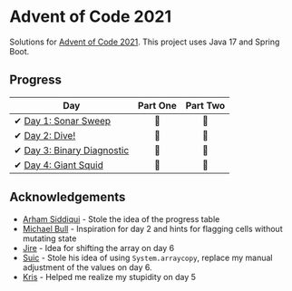 # Advent of Code 2021

Solutions for [Advent of Code 2021][aoc]. This project uses Java 17 and Spring Boot.

[aoc]: https://adventofcode.com/2021/

## Progress

| Day                                                                              | Part One | Part Two |
|----------------------------------------------------------------------------------|:--------:|:--------:|
| ✔ [Day 1: Sonar Sweep](src/main/java/com/omarassadi/adventofcode/day/day1)       |    🌟    |    🌟    |
| ✔ [Day 2: Dive!](src/main/java/com/omarassadi/adventofcode/day/day2)             |    🌟    |    🌟    |
| ✔ [Day 3: Binary Diagnostic](src/main/java/com/omarassadi/adventofcode/day/day3) |    🌟    |    🌟    |
| ✔ [Day 4: Giant Squid](src/main/java/com/omarassadi/adventofcode/day/day4)       |    🌟    |    🌟    |

## Acknowledgements

* [Arham Siddiqui](https://github.com/Arham4) - Stole the idea of the progress table
* [Michael Bull](https://github.com/michaelbull) - Inspiration for day 2 and hints for
flagging cells without mutating state
* [Jire](https://github.com/Jire) - Idea for shifting the array on day 6
* [Suic](https://github.com/Suicolen) - Stole his idea of using `System.arraycopy`,
replace my manual adjustment of the values on day 6.
* [Kris](https://github.com/Z-Kris) - Helped me realize my stupidity on day 5
